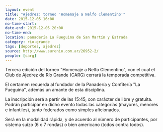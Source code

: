 ```yaml
---
layout: event 
title: "Ajedrez: torneo 'Homenaje a Nelfo Clementino'"
date: 2015-12-05 16:00
no-time-start: 
date-end: 2015-12-05 20:00
no-time-end: 
location: panadería La Fueguina de San Martín y Estrada
category: rio-grande
tags: [deportes, ajedrez]
source: http://www.surenio.com.ar/26952-2/
people: [carg]
---
```


Tercera edición del torneo "Homenaje a Nelfo Clementino", con el cual el Club de Ajedrez de Río Grande (CARG) cerrará la temporada competitiva.

El certamen recuerda al fundador de la Panadería y Confitería "La Fueguina", además un amante de esta disciplina. 

La inscripción será a partir de las 15:45, con carácter de libre y gratuita. Podrán participar en dicho evento todas las categorías (mayores, menores e infantiles), tanto federados como simples aficionados.

Será en la modalidad rápida, y de acuerdo al número de participantes, por sistema suizo (6 o 7 rondas) o bien americano (todos contra todos).